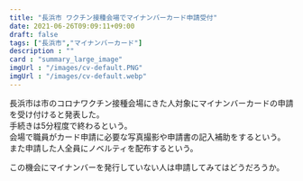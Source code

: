 ```yaml
---
title: "長浜市 ワクチン接種会場でマイナンバーカード申請受付"
date: 2021-06-26T09:09:11+09:00
draft: false
tags: ["長浜市","マイナンバーカード"]
description : ""
card : "summary_large_image"
imgUrl : "/images/cv-default.PNG"
imgUrl : "/images/cv-default.webp"
---
```

長浜市は市のコロナワクチン接種会場にきた人対象にマイナンバーカードの申請を受け付けると発表した。  
手続きは5分程度で終わるという。  
会場で職員がカード申請に必要な写真撮影や申請書の記入補助をするという。  
また申請した人全員にノベルティを配布するという。

この機会にマイナンバーを発行していない人は申請してみてはどうだろうか。
